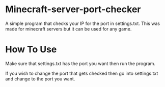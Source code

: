 # Minecraft-server-port-checker

A simple program that checks your IP for the port in settings.txt. This was made for minecraft servers but it can be used for any game.

# How To Use
Make sure that settings.txt has the port you want then run the program.

If you wish to change the port that gets checked then go into settings.txt and change to the port you want. 

